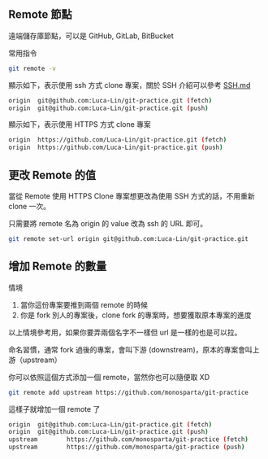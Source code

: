 ## Remote 節點

遠端儲存庫節點，可以是 GitHub, GitLab, BitBucket

常用指令

```bash
git remote -v
```

顯示如下，表示使用 ssh 方式 clone 專案，關於 SSH 介紹可以參考 [SSH.md](./SSH.md)

```bash
origin  git@github.com:Luca-Lin/git-practice.git (fetch)
origin  git@github.com:Luca-Lin/git-practice.git (push)
```

顯示如下，表示使用 HTTPS 方式 clone 專案

```bash
origin	https://github.com/Luca-Lin/git-practice.git (fetch)
origin	https://github.com/Luca-Lin/git-practice.git (push)
```

## 更改 Remote 的值

當從 Remote 使用 HTTPS Clone 專案想更改為使用 SSH 方式的話，不用重新 clone 一次。

只需要將 remote 名為 origin 的 value 改為 ssh 的 URL 即可。

```bash
git remote set-url origin git@github.com:Luca-Lin/git-practice.git
```

## 增加 Remote 的數量

情境

1. 當你這份專案要推到兩個 remote 的時候
2. 你是 fork 別人的專案後，clone fork 的專案時，想要獲取原本專案的進度

以上情境參考用，如果你要弄兩個名字不一樣但 url 是一樣的也是可以拉。

命名習慣，通常 fork 過後的專案，會叫下游 (downstream)，原本的專案會叫上游（upstream）

你可以依照這個方式添加一個 remote，當然你也可以隨便取 XD

```bash
git remote add upstream https://github.com/monosparta/git-practice
```

這樣子就增加一個 remote 了

```bash
origin  git@github.com:Luca-Lin/git-practice.git (fetch)
origin  git@github.com:Luca-Lin/git-practice.git (push)
upstream        https://github.com/monosparta/git-practice (fetch)
upstream        https://github.com/monosparta/git-practice (push)
```
